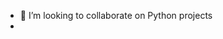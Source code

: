 
- 💞️ I’m looking to collaborate on Python projects
- 

<!---
tosinoftarsus/tosinoftarsus is a ✨ special ✨ repository because its `README.md` (this file) appears on your GitHub profile.
You can click the Preview link to take a look at your changes.
--->
